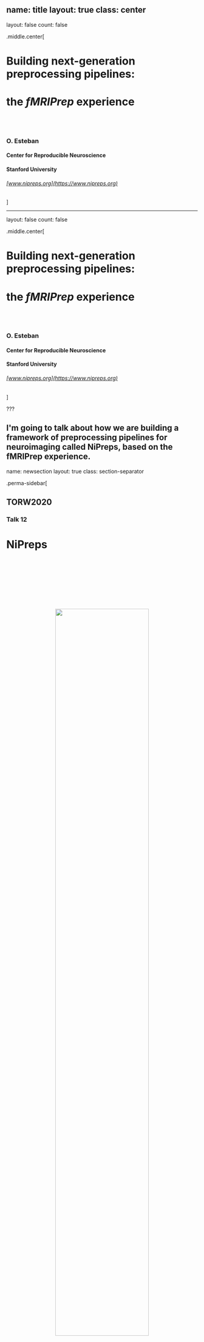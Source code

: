 name: title
layout: true
class: center
---
layout: false
count: false

.middle.center[
# Building next-generation preprocessing pipelines:
# the *fMRIPrep* experience

<br />
<br />

### O. Esteban
#### Center for Reproducible Neuroscience
#### Stanford University

###### [www.nipreps.org](https://www.nipreps.org)
]

---
layout: false
count: false

.middle.center[
# Building next-generation preprocessing pipelines:
# the *fMRIPrep* experience

<br />
<br />

### O. Esteban
#### Center for Reproducible Neuroscience
#### Stanford University

###### [www.nipreps.org](https://www.nipreps.org)
]

???

I'm going to talk about how we are building a framework of preprocessing pipelines for neuroimaging called NiPreps, based on the fMRIPrep experience.
---
name: newsection
layout: true
class: section-separator

.perma-sidebar[
## TORW2020
### Talk 12
# NiPreps

<br />
<br />
<br />
<br />
<br />
<br />
<br />

<p align="center">
<img src="assets/nipreps-qr.svg" width="70%" />
</p>
]

---
template: newsection
layout: false

.middle.center[
# Introducing *fMRIPrep*
]

???

Let's begin with some of the history behind fMRIPrep.

---
name: sidebar
layout: true

.perma-sidebar[
## TORW2020
### Talk 12
# NiPreps

<br />
<br />
<br />
<br />
<br />
<br />
<br />

<p align="center">
<img src="assets/nipreps-qr.svg" width="70%" />
</p>
]

---
template: sidebar

### fMRIPrep produces analysis-ready data from acquired (fMRI) data
* minimal requirements ([BIDS-compliant](https://bids-standard.github.io/bids-validator/));
* *agnostic* to downstream steps of the workflow
  * produces [BIDS-Derivatives](https://bids-specification.readthedocs.io/en/derivatives/05-derivatives/01-introduction.html);

???

fMRIPrep takes in a task-based or resting-state
functional MRI dataset in BIDS-format
and returns preprocessed data ready for analysis.

Preprocessed data can be used for a broad range of analysis, and they are
formatted following BIDS-Derivatives to maximize compatibility with:
  * major software packages (AFNI, FSL, SPM\*, etc.)
  * further temporal filtering and denoising: *fMRIDenoise*
  * any BIDS-Derivatives compliant tool (e.g., *FitLins*).

--

### fMRIPrep is a [BIDS-App](https://bids-apps.github.io) ([Gorgolewski, et al. 2017](https://doi.org/10.1371/journal.pcbi.1005209))
* adhered to modern software-engineering standards (CI/CD, containers)
* compatible interface with other BIDS-Apps
* optimized for automatic execution

???

fMRIPrep adopts the BIDS-App specifications.
That means the software is tested with every change to the codebase,
it also means that packaging, containerization, and deployment are also
automated and require tests to be passing.
BIDS-Apps are inter-operable (via BIDS-Derivatives),
and optimized for execution in HPC, Cloud, etc.

--

### Minimizes human intervention
* avoid error-prone parameters settings (read them from BIDS)
* adapts the workflow to the actual data available
  * while remaining flexible to some design choices (e.g., whether or not reconstructing surfaces or customizing target normalized standard spaces)

???

fMRIPrep minimizes human intervention because the user does not
need to fiddle with any parameters - they are obtained from the BIDS structure.
However, fMRIPrep does allow some flexibility to ensure the preprocessing meets the requirements of the intended analyses.

--

### fMRIPrep bundles many tools (AFNI, FSL, FreeSurfer, Nilearn, etc.)
* (do not reinvent the wheel)

???

Finally, fMRIPrep sits on top of giants' shoulders:
AFNI, FSL, FreeSurfer, Nilearn, etc. all implement methods very well
backed-up and are thoroughly tested on their own.

---

### We started *fMRIPrep* in February 2016

<p align="center">
<img src="assets/fmriprep-commits.png" width="700px" alt="error" />
</p>

### Objectives:
* Develop an fMRI preprocessing tool enforcing BIDS for the inputs
* Automatically executable within OpenNeuro

### Initially inspired by *HCP Pipelines*
* Problem: robustness vs. the wide variability of inputs

???

We began working on fMRIPrep back in 2016 with much more humble expectations:
- We needed to develop an fMRI preprocessing tool leveraging BIDS - smart enough to adapt the workflow for the input dataset,
- and the tool should be executable in OpenNeuro without human intervention.

Please note that at the time, the BIDS-Apps specification didn't exist yet.

We started out with an eye on HCP Pipelines, and soon identified
that datasets in OpenNeuro varied extremely in terms of acquisition
protocols and imaging parameters, which is definitely not a problem
for HCP Pipelines, which has very specific requirements for the inputs.

---

## *fMRIPrep* adoption and popularization brought new challenges

.pull-right[
<p align="center">
<img src="assets/fmriprep-ga-viewers.png" width="400px" />
</p>
]

???

With the fast adoption and popularization of *fMRIPrep*, new
challenges surfaced.

On the right-hand side, you'll find the chart of unique visitors
to fmriprep.org, which is the documentation website.

--

.pull-left[
#### Transparency was addressed with:

* the individual reports;
* the thorough documentation; and
* the *citation boilerplate*.
]

???

We realized that transparency is indeed a very hard problem.
The first leg of our solution was the creation of a solid report
system.
fMRIPrep generates one individual report per participant, containing
information not just to quality control the results, but also to
understand the processing flow.

We also strived for a comprehensive, thorough documentation.

Finally, the so-called citation boilerplate appended to the
individual reports describe the actual workflow that has been
run, noting all the software that was applied including their
versions and references.

--

.pull-left[
#### Run-to-run repeatability is an open issue:

* computational precautions (e.g., unpredictable float truncation/rounding)
* keep track of all random seeds (version +20.1)
]

???

Reproducibility in terms of run-to-run repeatability of results become as a more apparent problem, and we are always trying to minimize the vibration caused by computational factors, software versions, etc.

--

.pull-left[
#### Overwhelming feedback:

* massive amounts of bug reports, questioning the robustness
* organic emergence of *fMRIPrep enthusiasts* (thanks to E. DuPre, JD. Kent)
]

???

We always maintained close attention to all the feedback channels.
At some point we were washed over with bug reports that we needed to address.
We also started to doubt the robustness against the variability of inputs, and set a thorough stress-test plan using data from OpenNeuro (reported in our Nat Meth paper).
Among this feedback flooding, some external friends started to emerge and lent their shoulders in answering questions, fixing bugs, etc.

In particular, I want to thank Elizabeth DuPre (McGill) and James Kent (Univ. of Iowa) for being the earliest adopters and contributors.

---

## *fMRIPrep* is *stable* today, although unfinished

<div align="center" style='margin-top: 1em'>
<img alt="The fMRIPrep workflow" src="assets/fmriprep-workflow-final.svg" width="60%" />
</div>
([Esteban et al., 2019](https://doi.org/10.1038/s41592-018-0235-4))

???

These developments resulted in the following default processing workflow.

At the highest level, anatomical preprocessing (left-hand block)
and functional preprocessing (right-hand block) can be clearly
identified as the largest workflow units.

fMRIPrep combines all the anatomical images at the input in one anatomical
reference, removes the intensity non-uniformity, delineates brain tissues,
reconstructs surfaces, spatially normalizes the anatomical reference to
one or more standard spaces.

On the functional pathway, a reference is calculated for further processes,
then head-motion parameters are estimated (please note head-motion is accounted
for in the last resampling step, in combination with other transforms),
slice-timing correction is applied if requested.

Then, susceptibility distortion is estimated, if sufficient
information (in terms of acquisition and metadata) is found in the BIDS
structure.

Finally, data are mapped to the same individual's anatomical reference and
outputs in the several output spaces requested are generated, along with
a file gathering time-series of nuisance signals.

---

## The individual report

<video controls="controls" width="70%"
       name="Video Name" src="assets/fmriprep-report.mov"></video>

???

Let's walk through one example of report.
Reports have several sections, starting with a summary
indicating the particularities of this dataset
and workflow choices made based on the input data.

The anatomical section follows with several visualizations
to assess the anatomical processing steps mentioned before,
spatial normalization to template spaces (the flickering
panel helps assess alignment) and finally surface reconstruction.

Then, all functional runs are concatenated, and all show the same
structure.
After an initial summary of this particular run,
the alignment to the same subject's anatomical image is presented,
with contours of the white and pial surfaces as cues.
Next panel shows the brain mask and ROIs utilized by the CompCor
denoising.
For each run we then find some visualizations to assess the
generated confounding signals.

After all functional runs are presented, the About section keeps
information to aid reproducibility of results, such as the software's
version, or the exact command line run.

The boilerplate is found next, with a text version shown by default
and tabs to convert to Markdown and LaTeX.

Reports conclude with a list of encountered errors (if any).

---

## Reports are a crucial element to ensure transparency
.pull-left[
<p align="center">
<img src="assets/jessey.png" width="400px" />
</p>
]

.pull-right[

.distribute[
fMRIPrep generates one participant-wide report after execution.

Reports describe the data as found, and the steps applied
(providing .blue[visual support to look inside the box]):

  1. show researchers their data;

  2. show how *fMRIPrep* interpreted the data (describing the actual preprocessing steps);

  3. quality control of results, facilitating early error detection.
]
]

???

Therefore, reports have become a fundamental feature of fMRIPrep
because they not only allow assessing the quality of the processing,
but also provide an insight about the logic supporting such processing.

In other words, reports help respond to the what was done and the why was it done
in addition to the how well it did.

---

## Documentation as a second leg of transparency (fmriprep.org)

* Hackathons & docu-sprints

* the [CompCor documentation example](https://fmriprep.org/en/stable/outputs.html#confounds)

<p align="left">
<img src="assets/fmriprep-community-compcordocs.png" width="70%" />
</p>

.large[fmriprep.org]

???

We promptly identified the need for a very comprehensive documentation.
The website at fmriprep.org covers a substantial area of how the tool
works under the hood and how to best operate it.

The documentation turned out to be a great ice breaker for contributors,
who have pushed forward fundamental sections of it.

Most of the largest increments in documentation are the result of
discussions in hackathons, docusprints, neurostars, github, etc.
A hallmark example was pull request 1877 by Karolina Finc, who
gathered together a massive amount of knowledge from many contributors.
Now this is up and open in our documentation website.

---

## *fMRIPrep* is more of a community-driven project every day

* Bug-fixes: we ensured that open feedback channels were attended (GitHub, NeuroStars, mailing list, etc.);

* users began also proposing new features (some including code!);

* with *NiPreps* we are working towards handling the project over to the community.

???

To ensure the future sustainability of the project (what some developers call Bus factor),
we are transitioning the tool to *NiPreps*, transferring the large community nurtured over the past four years with it.

--

## How does *fMRIPrep* compensate its contributors?

* Contributors are invited to coauthor relevant publications about *fMRIPrep*.
* Anyone who helps with documentation, code or relevant discussions is a contributor.

.pull-left[
<p align="center">
<img src="assets/nmeth.png" width="85%" />
</p>
]

.pull-right[
<p align="center">
<img src="assets/natproc.png" width="85%" />
</p>
]

???

In return, beyond the rewards of being part of an open source project, fMRIPrep gives
some scientific credit back in the form of publications.

- All contributors are invited to coauthor these publications.
- Anything that helps the project is considered a sufficient contribution.

---

## Lessons learned

### Researchers want to spend more time on those areas most relevant to them
(probably not preprocessing...)

???

With the development of fMRIPrep we understood that
researchers don't want to waste their time on preprocessing
(except for researchers developing new preprocessing techniques).

--

### Writing *fMRIPrep* required a team of several experts in processing methods for neuroimaging, with a solid base on Computer Science.
(research programs just can't cover the neuroscience and the engineering of the whole workflow - we need to divide the labor)

???

The current neuroimaging workflow requires extensive knowledge in
sometimes orthogonal fields such as neuroscience and computer science.
Dividing the labor in labs, communities or individuals with the necessary
expertise is the fundamental for the advance of the whole field.

--

### Transparency helps against the risk of super-easy tools
(easy-to-use tools are risky because they might get a researcher very far with no idea whatsoever of what they've done)

???

There is an implicit risk in making things too easy to operate:

For instance, imagine someone who runs fMRIPrep on diffusion data by
tricking the BIDS naming into an apparently functional MRI dataset.
If fMRIPrep reached the end at all, the garbage at the output could be fed into
further tools, in a sort of a snowballing problem.

When researchers have access to the guts of the software and are given an opportunity to understand what's going on, the risk of misuse dips.

--

### Established toolboxes do not have incentives for compatibility
(and to some extent this is not necessarily bad, as long as they are kept well-tested and they embrace/help-develop some minimal standards)

???

AFNI, ANTs, FSL, FreeSurfer, SPM, etc. have comprehensive software validation tests,
methodological validation tests, stress tests, etc. - which pushed up their quality and made them fundamental for the field.

Therefore, it is better to keep things that way (although some minimal efforts towards convergence in compatibility are of course welcome)

---

template: newsection
layout: false

.middle.center[
# www.nipreps.org

### (*NiPreps* == NeuroImaging PREProcessing toolS)

]

???

The enormous success of fMRIPrep led us to propose
its generalization to other MRI and non-MRI modalities,
as well as nonhuman species (for instance, rodents),
and particular populations currently unsupported by fMRIPrep
such as infants.

---

## Augmenting scanners to produce "*analysis-grade*" data
### (data *directly consumable* by analyses)

<br />
<br />

.pull-left[

***Analysis-grade* data** is an analogy to the concept of "*sushi-grade (or [sashimi-grade](https://en.wikipedia.org/wiki/Sashimi)) fish*" in that both are:

<br />

.large[**minimally preprocessed**,]

and

.large[**safe to consume** directly.]
]

.pull-right[
<img align="right" style='margin-right: 50px' src="https://1.bp.blogspot.com/-Osh4H4WXka0/WlMJmVgkZTI/AAAAAAAAEMY/GynUzSomJ-EBiyqv2m-maiOyKSM7SOmNACLcBGAs/s400/yellowfin%2Btuna%2Bsteaks%2Bnutrition.jpg" />
]

???

The goal, therefore, of NiPreps is to extend the scanner
so that, in a way, they produce data ready for analysis.

We liken these analysis-grade data to sushi-grade fish,
because in both cases the product is minimally preprocessed
and at the same time safe to consume as is.

---

template: newsection
layout: false

.middle.center[
# Deconstructing *fMRIPrep*

<br />

<img align="center" style="width: 60%" src="assets/deconstructing.png" />
]

???

For the last two years we've been decomposing the architecture of fMRIPrep, spinning off its constituent parts that are valuable in other applications.

This process of decoupling (to use a proper CS term) has been greatly facilitated by the modular nature of the code since its inception.

---

<div align="center" style='margin-top: 1em'>
<img alt="The NiPreps framework" src="../nipreps-chart.png" width="60%" />
</div>

???

The processing elements extracted from fMRIPrep can be mapped to three
regimes of responsibility:

- Software infrastructure composed by tools ensuring the collaboration and the most basic tooling.
- Middleware utilities, which build more advanced tooling based on the foundational infrastructure
- And at the top of the stack end-user applications - namely fMRIPrep, dMRIPrep, sMRIPrep and MRIQC.

As we can see, the boundaries of these three architectural layers are soft and tools such as TemplateFlow may stand in between.

Only projects enclosed in the brain shape pertain to the NiPreps community. NiPype, NiBabel and BIDS are so deeply embedded as dependencies that NiPreps can't be understood without them.

---

<img src="https://raw.githubusercontent.com/bids-standard/bids-specification/master/BIDS_logo/BIDS_logo_black.svg" width="20%" />

* BIDS provides a standard, guaranteeing I/O agreements:

  * Allows workflows to self-adapt to the inputs
  * Ensures the shareability of the results

* PyBIDS: a Python tool to query BIDS datasets ([Yarkoni et al., 2019](https://doi.org/10.21105/joss.01294)):

  ``` Python
  >>> from bids import BIDSLayout

  # Point PyBIDS to the dataset's path
  >>> layout = BIDSLayout("/data/coolproject")

  # List the participant IDs of present subjects
  >>> layout.get_subjects()
  ['01', '02', '03', '04', '05']

  # List session identifiers, if present
  >>> layout.get_sessions()
  ['01', '02']

  # List functional MRI tasks
  >>> layout.get_tasks()
  ['rest', 'nback']
  ```

???

BIDS is one of the keys to success for fMRIPrep and consequently, a strategic element of NiPreps.

Because the tools so far are written in Python, PyBIDS is a powerful tool to index and query inputs and outputs.

The code snippet illustrates the ease to find out the subject identifiers available in the dataset, sessions, and tasks.

---

## BIDS Derivatives

.cut-right[
``` Shell
derivatives/
├── fmriprep/
│ ├── dataset_description.json
│ ├── logs
│ ├── sub-01.html
│ ├── sub-01/
│ │ ├── anat/
│ │ │ ├── sub-01_desc-brain_mask.nii.gz
│ │ │ ├── sub-01_dseg.nii.gz
│ │ │ ├── sub-01_label-GM_probseg.nii.gz
│ │ │ ├── sub-01_label-WM_probseg.nii.gz
│ │ │ ├── sub-01_label-CSF_probseg.nii.gz
│ │ │ ├── sub-01_desc-preproc_T1w.nii.gz
│ │ │ ├── sub-01_space-MNI152_desc-brain_mask.nii.gz
│ │ │ ├── sub-01_space-MNI152_dseg.nii.gz
│ │ │ ├── sub-01_space-MNI152_label-GM_probseg.nii.gz
│ │ │ ├── sub-01_space-MNI152_label-WM_probseg.nii.gz
│ │ │ ├── sub-01_space-MNI152_label-CSF_probseg.nii.gz
│ │ │ ├── sub-01_space-MNI152_desc-preproc_T1w.nii.gz
│ │ │ ├── sub-01_from-MNI152_to-T1w_mode-image_xfm.h5
│ │ │ ├── sub-01_from-T1w_to-MNI152_mode-image_xfm.h5
│ │ │ └── sub-01_from-orig_to-T1w_mode-image_xfm.txt
│ │ ├── figures/
│ │ └── func/
│ │   ├── sub-01_task-rhymejudgment_space-MNI152_boldref.nii.gz
│ │   ├── sub-01_task-rhymejudgment_space-MNI152_desc-preproc_bold.nii.gz
│ │   ├── sub-01_task-rhymejudgment_space-MNI152_desc-confounds_regressors.nii.gz
│ │   └── sub-01_task-rhymejudgment_space-MNI152_desc-brain_mask.nii.gz
```
]


???

All NiPreps must write out BIDS-Derivatives.
As illustrated in the example, the outputs of fMRIPrep are very similar to the BIDS standard for acquired data.

---

## BIDS-Apps

* BIDS-Apps proposes a workflow structure model:

  <img src="../journal.pcbi.1005209.g002.png" width="85%" />

* Use of containers & CI/CD

* Uniform interface:
  .cut-right[
  ```Shell
  fmriprep /data /data/derivatives/fmriprep-20.1.1 participant [+OPTIONS]
  ```
  ]

???

All end-user applications in NiPreps must conform to the BIDS-Apps specifications.

The BIDS-Apps paper identified a common pattern in neuroimaging studies, where individual participants (and runs) are processed first individually, and then based on the outcomes, further levels of data aggregation are executed.

For this reason, BIDS-Apps define two major levels of execution: participant and group level.

Finally, the paper also stresses the importance of containerizing applications to ensure long-term preservation of run-to-run repeatability and proposes a common command line interface as described at the bottom:


- first the name of the BIDS-Apps (fmriprep, in this case)
- followed by input and output directories (respectively),
- to finally indicate the analysis level (always participant, for the case of fmriprep)

---

.pull-left[
<p align="center">
<img src="../card-nipype.svg" width="100%" />
</p>
<br />

``` Python
from nipype.interfaces.fsl import BET
brain_extract = BET(
  in_file="/data/coolproject/sub-01/ses-01/anat/sub-01_ses-01_T1w.nii",
  out_file="/out/sub-01/ses-01/anat/sub-01_ses-01_desc-brain_T1w.nii"
)
brain_extract.run()
```

Nipype is the gateway to mix-and-match from AFNI, ANTs, Dipy, FreeSurfer, FSL, MRTrix, SPM, etc.
]

.pull-right[
<p align="center">
<img src="https://nipype.readthedocs.io/en/latest/_images/nipype_architecture_overview2.png" width="60%" />
</p>
]


???

Nipype is the glue stitching together all the underlying neuroimaging toolboxes and provides the execution framework.

The snippet shows how the widely known BET tool from FSL can be executed using NiPype. This is a particular example instance of interfaces - which provide uniform access to the tooling with Python.

Finally, combining these interfaces we generate processing workflows to fulfill higher level processing tasks.

---

<img src="../card-nipype.svg" width="39%" />
<p align="center">
<img src="https://fmriprep.org/en/stable/_images/workflows-5.png" width="60%" />
</p>

???

For instance, we may have a look into fMRIPrep's functional processing block.

Nipype helps understand (and opens windows in the black box) generating these graph representation of the workflow.

---

<img src="../card-nibabel.svg" width="39%" />

``` Python
"""Fix the affine of a rodent dataset, imposing 0.2x0.2x0.2 [mm]."""
import numpy as np
import nibabel as nb

# Open the file
img = nb.load("sub-25_MGE_MouseBrain_3D_MGE_150.nii.gz")

# New (correct) affine
aff = np.diag((-0.2, -0.2, 0.2, 1.0))

# Use nibabel to reorient to canonical
card = nb.as_closest_canonical(nb.Nifti1Image(
    img.dataobj,
    np.diag((-0.2, -0.2, 0.2, 1.0)),
    None
))

# Save to disk
card.to_filename("sub-25_T2star.nii.gz")
```

???

NiBabel allows Python to easily access neuroimaging data formats such as NIfTI, GIFTI and CIFTI2.

Although this might be a trivial task, the proliferation of neuroimaging software has led to some sort of Wild West of formats, and sometimes interoperation is not ensured.

In the snippet, we can see how we can manipulate the orientation headers of a NIfTI volume, in particular a rodent image with incorrect affine information.
---

.pull-left[
<p align="center">
<img src="../card-nitransforms.svg" width="100%" />
</p>
<br />
<br />

Transforms typically are the outcome of image registration methodologies

<br />

The proliferation of software implementations of image registration methodologies has resulted in a spread of data structures and file formats used to preserve and communicate transforms.

([Esteban et al., 2020](https://doi.org/10.1109/ISBI45749.2020.9098466))
]

.pull-right[
<p align="center">
<img src="https://raw.githubusercontent.com/poldracklab/nitransforms/master/docs/_static/figure1-joss.png" width="90%" />
</p>
]


???

NiTransforms is a super-interesting toy project where we are exercising our finest coding skills.
It completes NiBabel in the effort of making spatial transforms calculated by neuroimaging software tools interoperable.

When it goes beyond the alpha state, it is expected to be merged into NiBabel.

At the moment, NiTransforms is already integrated in fMRIPrep +20.1
to concatenate LTA (linear affine transforms) transforms obtained with FreeSurfer,
ITK transforms obtained with ANTs, and motion parameters estimated with FSL.

Compatibility across formats is hard due to the many arbitrary decisions in establishing the mathematical framework of the transform and the intrinsic confusion of applying a transform.

While intuitively we understand applying a transform as "transforming the moving image so that I can represent it overlaid or fused with the reference image and both should look aligned", in reality, we only transform coordinates from the reference image into the moving image's space (step 1 on the right).

Once we know where the center of every voxel of the reference image falls in the moving image coordinate system, we read in the information (in other words, a value) from the moving image. Because the location will probably be off-grid, we interpolate such a value from the neighboring voxels (step 2).

Finally (step 3) we generate a new image object with the structure of the reference image and the data interpolated from the moving information. This new image object is the moving image "moved" on to the reference image space and thus, both look aligned.

---

.pull-left[
<p align="center">
<img src="../card-templateflow.svg" width="100%" />
</p>


* The Archive (right) is a repository of templates and atlases
* The Python Client (bottom) provides easy access (with lazy-loading) to the Archive

``` Python
>>> from templateflow import api as tflow
>>> tflow.get(
...     'MNI152NLin6Asym',
...     desc=None,
...     resolution=1,
...     suffix='T1w',
...     extension='nii.gz'
... )
PosixPath('/templateflow_home/tpl-MNI152NLin6Asym/tpl-MNI152NLin6Asym_res-01_T1w.nii.gz')
```

.large[www.templateflow.org]
]

.pull-right[
<p align="center">
<img src="assets/templateflow-archive.png" width="90%" />
</p>
]

???

One of the most ancient feature requests received from fMRIPrep early adopters was improving the flexibility of spatial normalization to standard templates other than fMRIPrep's default.

For instance, infant templates.

TemplateFlow offers an Archive of templates where they are stored, maintained and re-distributed;

and a Python client that helps accessing them.

On the right hand side, an screenshot of the TemplateFlow browser shows some of the templates currently available in the repository. The browser can be reached at www.templateflow.org.


The tool is based on PyBIDS, and the snippet will surely remind you of it.
In this case the example shows how to obtain the T1w template corresponding to FSL's MNI space, at the highest resolution.

If the files requested are not in TemplateFlow's cache, they will be pulled down and kept for further utilization.

---

## TemplateFlow - Archive
<p align="center">
<img src="assets/templateflow-datatypes.png" width="75%" />
</p>
.small[(Ciric et al. 2020, in prep)]

???

The Archive allows a rich range of data and metadata to be stored with the template.

Datatypes in the repository cover:

- images containing population-average templates,
- masks (for instance brain masks),
- atlases (including parcellations and segmentations)
- transform files between templates

Metadata can be stored with the usual BIDS options.

Finally, templates allow having multiple cohorts, in a similar encoding to that of multi-session BIDS datasets.

Multiple cohorts are useful, for instance, in infant templates with averages at several gestational ages.


---

<img src="../card-niworkflows.svg" width="39%" />

<br />
<br />

NiWorkflows is a miscellaneous mixture of tooling used by downstream *NiPreps*:

???

NiWorkflows is, historically, the first component detached from fMRIPrep.

For that reason, its scope and vision has very fuzzy boundaries as compared to the other tools.

The most relevant utilities incorporated within NiWorkflows are:

--

* The reportlet aggregation and individual report generation system

???

First, the individual report system which aggregates the visual elements or the reports (which we call "reportlets") and generates the final HTML document.

Also, most of the engineering behind the generation of these reportlets and their integration within NiPype are part of NiWorkflows

--

* Custom extensions to NiPype interfaces

???

Beyond the extension of NiPype to generate a reportlet from any given interface, NiWorkflows is the test bed for many utilities that are then upstreamed to nipype.

Also, special interfaces with a limited scope that should not be included in nipype are maintained here.

--

* Workflows useful across applications

???

Finally, NiWorkflows indeed offers workflows that can be used by end-user NiPreps. For instance atlas-based brain extraction of anatomical images, based on ANTs.

---

<img src="../card-sdcflows.svg" width="39%" />

<object style="width: 75%;" type="image/svg+xml" data="assets/sub-100068_task-machinegame_run-6_desc-sdc_bold.svg"></object>

???

Echo-planar imaging (EPI) are typically affected by distortions along the phase encoding axis, caused by the perturbation of the magnetic field at tissue interfaces.

Looking at the reportlet, we can see how in the "before" panel, the image is warped.

The distortion is most obvious in the coronal view (middle row) because this image has posterior-anterior phase encoding.

Focusing on the changes between "before" and "after" correction in this coronal view, we can see how the blue contours delineating the corpus callosum fit better the dark shade in the data after correction.

---

## SDCFlows, as integrated in *fMRIPrep*


.left-column3[
<p align="center">
<img src="assets/fmriprep-workflow-sdc.svg" width="100%" />
</p>
]

.right-column3[
* Hierarchy of SDC methods:
  1. PE-Polar
  2. Fieldmap
  3. Fieldmap-less


* Arguments:
  * `--use-syn-sdc`
  * `--force-syn`
  * `--ignore fieldmaps`


* REQUIRES (opts. 1 or 2): setting the [`IntendedFor`](https://bids-specification.readthedocs.io/en/latest/04-modality-specific-files/01-magnetic-resonance-imaging-data.html#fieldmap-data) metadata field of fieldmaps.
]


???

With SDCFlows, fMRIPrep implements a rather sophisticated pipeline for the estimation of susceptibility distortions.

Depending on whether the input dataset contains EPI images with opposed phase encoding polarities (the so-called PE-Polar correction), fieldmaps (as Gradient Recalled Echo sequences) or the fieldmap-less estimation is requested,

then SDCFlows establishes a hierarchy of corrections.

After correction, we are interested in assessing that low-frequency distortions have been accounted for and that high-frequency (with extreme regions suffering severe drop-outs) are not excessively present.

---
.pull-left[
<p align="center">
<img src="../card-smriprep.svg" width="100%" />
</p>
]
.pull-right[
<p align="center">
<img src="https://github.com/oesteban/smriprep/raw/033a6b4a54ecbd9051c45df979619cda69847cd1/docs/_resources/workflow.png" width="100%" />
</p>
]

???

sMRIPrep corresponds to the split of the anatomical preprocessing
workflow originally proposed with fMRIPrep.

With the support of TemplateFlow, the tool now supports spatial normalization to one or more templates found in the TemplateFlow Archive.

It also supports the use of custom templates, whenever they are correctly installed in the templateflow's cache folder.

---

<br />
<p align="center">
<img src="../card-dmriprep.svg" width="39%" />
</p>

<br />
<br />

<p align="center">
<img src="../card-fmriprep.svg" width="39%" />
</p>

???

dMRIPrep and fMRIPrep are, of course the tip of the iceberg.

dMRIPrep is still in an alpha state, steadily progressing through the path fMRIPrep has delineated for NiPreps.

Hopefully, at this point of the talk fMRIPrep doesn't need further description.

---

template: newsection
layout: false

.middle.center[
# Other components of NiPreps
]

???

Some additional components of NiPreps were never part of fMRIPrep's codebase, or they have been started recently.

---

<p align="center">
<img src="../card-mriqc.svg" width="35%" />
</p>
<br />
<p align="center">
<img src="../card-crowdmri.svg" width="35%" />
</p>
<br />
<p align="center">
<img src="../card-mriqcnets.svg" width="35%" />
</p>

???

Such is the case of the quality control tools.

MRIQC produces visual reports for the efficient screening of acquired (meaning, unprocessed) data - in particular anatomical and functional MRI of the human brain.

CrowdMRI is an internet service where anonimized quality control metrics are uploaded automatically as they are computed by MRIQC.

The endgoal is to gather enough data to describe the normative distribution of these metrics across image parameters and scanning devices and sites.

Finally, MRIQCnets encloses several machine learning projects regarding the quality of acquired images.

---

## Upcoming new utilities

### NiBabies

* Recently started, covering infant MRI brain-extraction for now (Mathias Goncalves)

### NiRodents

* Recently started, covering rodent MRI brain-extraction for now (Eilidh MacNicol)


???

So, what's coming up next?

NiBabies is some sort of NiWorkflows equivalent for the preprocessing of infant imaging. At the moment, only atlas-based brain extraction using ANTs (and adapted from NiWorkflows) is in active developments.

Next steps include brain tissue segmentation.

Similarly, NiRodents is the NiWorkflows parallel for the prepocessing of rodent preclinical imaging. Again, only atlas-based brain extraction adapted from NiWorkflows is being developed.

--

## Future lines

* fMRIPrep-babies

* fMRIPrep-rodents

* MolPrep / PETPrep ?

???

In a mid-term future, both NiBabies and NiRodents should allow the extension of fMRIPrep to these new two idiosyncratic data families.

In additions, plans for a molecular imaging or PET preprocessing NiPrep are being designed.

---

## Conclusion

### *NiPreps* is a framework for the development of preprocessing workflows

* Principled design, with BIDS as an strategic component
* Leveraging existing, widely used software
* Using NiPype as a foundation

???

To wrap-up, I've presented NiPreps, a framework for developing preprocessing
workflows inspired by fMRIPrep.

The framework is heavily principle and tags along BIDS as a foundational component

NiPreps should not reinvent any wheel, trying to reuse as much as possible of the widely used and tested existing software.

Nipype serves as a glue components to orchestrate workflows.

--

### Why preprocessing?

* We propose to consider preprocessing as part of the image acquisition and reconstruction
* When setting the boundaries that way, it seems sensible to pursue some standardization in the preprocessing:
  * Less experimental degrees of freedom for the researcher
  * Researchers can focus on the analysis
  * More homogeneous data at the output (e.g., for machine learning)
* How:
  * Transparency is key to success: individual reports and documentation (open source is implicit).
  * Best engineering practices (e.g., containers and CI/CD)

???

But why just preprocessing, with a very strict scope?

We propose to think about preprocessing as part of the image acquisition and reconstruction process (in other words, scanning), rather than part of the analysis workflow.

This decoupling from analysis comes with several upshots:

First, there are less moving parts to play with for researchers in the attempt to fit their methods to the data (instead of fitting data with their methods).

Second, such division of labor allows the researcher to use their time in the analysis.

Finally, two preprocessed datasets from two different studies and scanning sites should be more homogeneous when processed with the same instruments, in comparison to processing them with idiosyncratic, lab-managed, preprocessing workflows.

However, for NiPreps to work we need to make sure the tools are transparent.

Not just with the individual reports and thorough documentation, also because of the community driven development. For instance, the peer-review process that goes around large incremental changes is fundamental to ensure the quality of the tool.

In addition, best engineering practices suggested in the BIDS-Apps paper, along with those we have been including with fMRIPrep, are necessary to ensure the quality of the final product.

--

### Challenges

* Testing / Validation!

???

As an open problem, validating the results of the tool remains extremely challenging for the lack in gold standard datasets that can tell us the best possible outcome.

---

template: newsection
layout: false

.middle.center[
# Open PhD student position!
]

---

template: newsection
layout: false

.middle.center[
# Thanks!

## Questions?
]
